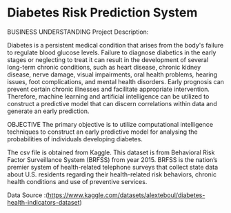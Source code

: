 # Diabetes Risk Prediction System

BUSINESS UNDERSTANDING
Project Description:

Diabetes is a persistent medical condition that arises from the body's failure to regulate blood glucose levels. Failure to diagnose diabetics in the early stages or neglecting to treat it can result in the development of several long-term chronic conditions, such as heart disease, chronic kidney disease, nerve damage, visual impairments, oral health problems, hearing issues, foot complications, and mental health disorders. Early prognosis can prevent certain chronic illnesses and facilitate appropriate intervention. Therefore, machine learning and artificial intelligence can be utilized to construct a predictive model that can discern correlations within data and generate an early prediction.

OBJECTIVE
The primary objective is to utilize computational intelligence techniques to construct an early predictive model for analysing the probabilities of individuals developing diabetes.

The csv file is obtained from Kaggle. This dataset is from Behavioral Risk Factor Surveillance System (BRFSS) from year 2015. BRFSS is the nation’s premier system of health-related telephone surveys that collect state data about U.S. residents regarding their health-related risk behaviors, chronic health conditions and use of preventive services.

Data Source :(https://www.kaggle.com/datasets/alexteboul/diabetes-health-indicators-dataset)
